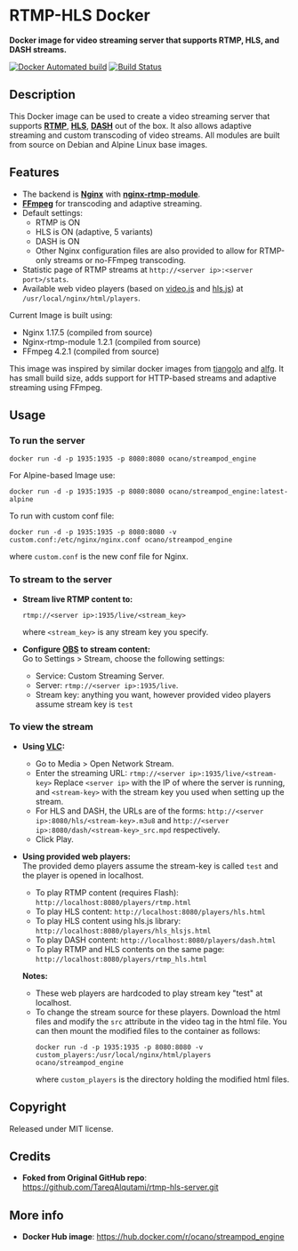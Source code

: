 # RTMP-HLS Docker

**Docker image for video streaming server that supports RTMP, HLS, and DASH streams.**

[![Docker Automated build](https://img.shields.io/docker/cloud/automated/alqutami/rtmp-hls.svg)](https://hub.docker.com/r/alqutami/rtmp-hls/builds/)
[![Build Status](https://img.shields.io/docker/cloud/build/alqutami/rtmp-hls.svg)](https://hub.docker.com/r/alqutami/rtmp-hls)

## Description

This Docker image can be used to create a video streaming server that supports [**RTMP**](https://en.wikipedia.org/wiki/Real-Time_Messaging_Protocol), [**HLS**](https://en.wikipedia.org/wiki/HTTP_Live_Streaming), [**DASH**](https://en.wikipedia.org/wiki/Dynamic_Adaptive_Streaming_over_HTTP) out of the box. 
It also allows adaptive streaming and custom transcoding of video streams.
All modules are built from source on Debian and Alpine Linux base images.

## Features
 * The backend is [**Nginx**](http://nginx.org/en/) with [**nginx-rtmp-module**](https://github.com/arut/nginx-rtmp-module).
 * [**FFmpeg**](https://www.ffmpeg.org/) for transcoding and adaptive streaming.
 * Default settings: 
	* RTMP is ON
	* HLS is ON (adaptive, 5 variants)
	* DASH is ON 
	* Other Nginx configuration files are also provided to allow for RTMP-only streams or no-FFmpeg transcoding. 
 * Statistic page of RTMP streams at `http://<server ip>:<server port>/stats`.
 * Available web video players (based on [video.js](https://videojs.com/) and [hls.js](https://github.com/video-dev/hls.js/)) at `/usr/local/nginx/html/players`. 

Current Image is built using:
 * Nginx 1.17.5 (compiled from source)
 * Nginx-rtmp-module 1.2.1 (compiled from source)
 * FFmpeg 4.2.1 (compiled from source)

This image was inspired by similar docker images from [tiangolo](https://hub.docker.com/r/tiangolo/nginx-rtmp/) and [alfg](https://hub.docker.com/r/alfg/nginx-rtmp/). It has small build size, adds support for HTTP-based streams and adaptive streaming using FFmpeg.

## Usage

### To run the server
```
docker run -d -p 1935:1935 -p 8080:8080 ocano/streampod_engine
```

For Alpine-based Image use:
```
docker run -d -p 1935:1935 -p 8080:8080 ocano/streampod_engine:latest-alpine
```

To run with custom conf file:
```
docker run -d -p 1935:1935 -p 8080:8080 -v custom.conf:/etc/nginx/nginx.conf ocano/streampod_engine
```
where `custom.conf` is the new conf file for Nginx.

### To stream to the server
 * **Stream live RTMP content to:**
	```
	rtmp://<server ip>:1935/live/<stream_key>
	```
	where `<stream_key>` is any stream key you specify.

 * **Configure [OBS](https://obsproject.com/) to stream content:** <br />
Go to Settings > Stream, choose the following settings:
   * Service: Custom Streaming Server.
   * Server: `rtmp://<server ip>:1935/live`. 
   * Stream key: anything you want, however provided video players assume stream key is `test`

### To view the stream
 * **Using [VLC](https://www.videolan.org/vlc/index.html):**
	 * Go to Media > Open Network Stream.
	 * Enter the streaming URL: `rtmp://<server ip>:1935/live/<stream-key>`
	   Replace `<server ip>` with the IP of where the server is running, and
	   `<stream-key>` with the stream key you used when setting up the stream.
	 * For HLS and DASH, the URLs are of the forms: 
	 `http://<server ip>:8080/hls/<stream-key>.m3u8` and 
	 `http://<server ip>:8080/dash/<stream-key>_src.mpd` respectively.
	 * Click Play.

* **Using provided web players:** <br/>
The provided demo players assume the stream-key is called `test` and the player is opened in localhost. 
	* To play RTMP content (requires Flash): `http://localhost:8080/players/rtmp.html` 
	* To play HLS content: `http://localhost:8080/players/hls.html`
	* To play HLS content using hls.js library: `http://localhost:8080/players/hls_hlsjs.html`
	* To play DASH content: `http://localhost:8080/players/dash.html`
	* To play RTMP and HLS contents on the same page: `http://localhost:8080/players/rtmp_hls.html`

	**Notes:** 

	* These web players are hardcoded to play stream key "test" at localhost.
	* To change the stream source for these players. Download the html files and modify the `src` attribute in the video tag in the html file. You can then mount the modified files to the container as follows:
		```
		docker run -d -p 1935:1935 -p 8080:8080 -v custom_players:/usr/local/nginx/html/players ocano/streampod_engine
		```
		where `custom_players` is the directory holding the modified html files.

## Copyright
Released under MIT license.

## Credits
 * **Foked from Original GitHub repo**: <https://github.com/TareqAlqutami/rtmp-hls-server.git>

## More info

 * **Docker Hub image**: <https://hub.docker.com/r/ocano/streampod_engine>
